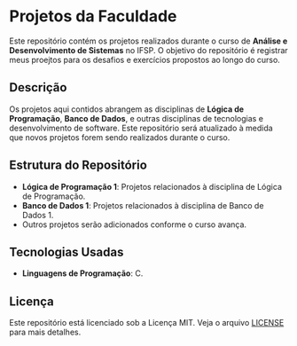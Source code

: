 
# Projetos da Faculdade

Este repositório contém os projetos realizados durante o curso de **Análise e Desenvolvimento de Sistemas** no IFSP. O objetivo do repositório é registrar meus proejtos para os desafios e exercícios propostos ao longo do curso.

## Descrição

Os projetos aqui contidos abrangem as disciplinas de **Lógica de Programação**, **Banco de Dados**, e outras disciplinas de tecnologias e desenvolvimento de software. Este repositório será atualizado à medida que novos projetos forem sendo realizados durante o curso.

## Estrutura do Repositório

- **Lógica de Programação 1**: Projetos relacionados à disciplina de Lógica de Programação.
- **Banco de Dados 1**: Projetos relacionados à disciplina de Banco de Dados 1.
- Outros projetos serão adicionados conforme o curso avança.

## Tecnologias Usadas

- **Linguagens de Programação**: C.

## Licença

Este repositório está licenciado sob a Licença MIT. Veja o arquivo [LICENSE](LICENSE) para mais detalhes.
